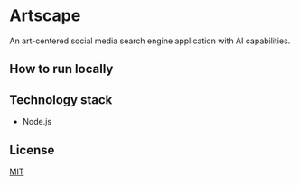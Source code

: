 # Artscape

An art-centered  social media search engine application with AI capabilities.

## How to run locally

## Technology stack
- Node.js

## License
[MIT](https://choosealicense.com/licenses/mit/)
